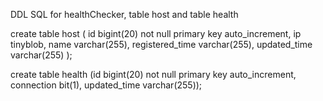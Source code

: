 DDL SQL for healthChecker, table host and table health

create table host ( id bigint(20) not null primary key auto_increment, ip tinyblob, name varchar(255), registered_time varchar(255), updated_time varchar(255) );

create table health (id bigint(20) not null primary key auto_increment, connection bit(1), updated_time varchar(255));
